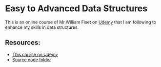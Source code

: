 # Easy to Advanced Data Structures
This is an online course of Mr.William Fiset on [Udemy](https://www.udemy.com/course/introduction-to-data-structures/) that I am following to enhance my skills in data structures.

## Resources:
+ [This course on Udemy]((https://www.udemy.com/course/introduction-to-data-structures/))
+ [Source code folder](https://github.com/DukeNgn/Algorithms)


